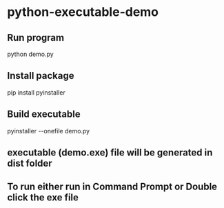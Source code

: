 # python-executable-demo

## Run program 
   python demo.py


## Install package
   pip install pyinstaller

## Build executable
   pyinstaller --onefile demo.py

## executable (demo.exe) file will be generated in dist folder

## To run either run in Command Prompt or Double click the exe file   